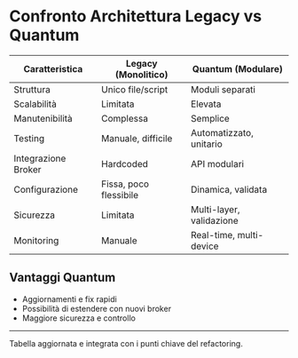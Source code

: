 
# Confronto Architettura Legacy vs Quantum

| Caratteristica         | Legacy (Monolitico)         | Quantum (Modulare)         |
|-----------------------|-----------------------------|----------------------------|
| Struttura             | Unico file/script           | Moduli separati            |
| Scalabilità           | Limitata                    | Elevata                    |
| Manutenibilità        | Complessa                   | Semplice                   |
| Testing               | Manuale, difficile          | Automatizzato, unitario    |
| Integrazione Broker   | Hardcoded                   | API modulari               |
| Configurazione        | Fissa, poco flessibile      | Dinamica, validata         |
| Sicurezza             | Limitata                    | Multi-layer, validazione   |
| Monitoring            | Manuale                     | Real-time, multi-device    |

## Vantaggi Quantum
- Aggiornamenti e fix rapidi
- Possibilità di estendere con nuovi broker
- Maggiore sicurezza e controllo

---
Tabella aggiornata e integrata con i punti chiave del refactoring.
